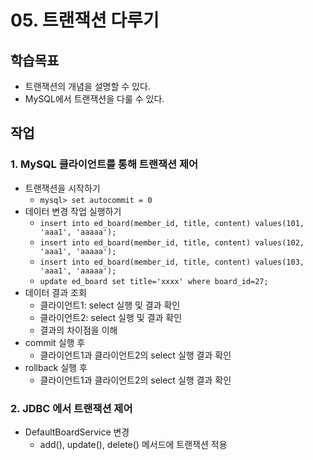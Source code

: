 # 05. 트랜잭션 다루기

## 학습목표

- 트랜잭션의 개념을 설명할 수 있다.
- MySQL에서 트랜잭션을 다룰 수 있다.

## 작업

### 1. MySQL 클라이언트를 통해 트랜잭션 제어

- 트랜잭션을 시작하기
  - `mysql> set autocommit = 0`
- 데이터 변경 작업 실행하기
  - `insert into ed_board(member_id, title, content) values(101, 'aaa1', 'aaaaa');`
  - `insert into ed_board(member_id, title, content) values(102, 'aaa1', 'aaaaa');`
  - `insert into ed_board(member_id, title, content) values(103, 'aaa1', 'aaaaa');`
  - `update ed_board set title='xxxx' where board_id=27;`
- 데이터 결과 조회
  - 클라이언트1: select 실행 및 결과 확인
  - 클라이언트2: select 실행 및 결과 확인
  - 결과의 차이점을 이해
- commit 실행 후
  - 클라이언트1과 클라이언트2의 select 실행 결과 확인
- rollback 실행 후 
  - 클라이언트1과 클라이언트2의 select 실행 결과 확인

### 2. JDBC 에서 트랜잭션 제어

- DefaultBoardService 변경
  - add(), update(), delete() 메서드에 트랜잭션 적용
